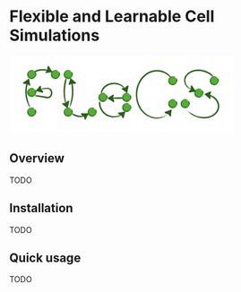 # **F**lexible and **Le**arnable **C**ell **S**imulations

<!---
![flecs_logo](flecs_logo.png "Logo")
-->

<img src="flecs_logo.png" alt="flecs_logo" width="400"/>

## Overview

TODO

## Installation

TODO

## Quick usage

TODO
